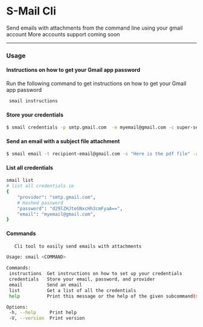 # S-Mail Cli

Send emails with attachments from the command line using your gmail account
More accounts support coming soon

---

### Usage

#### Instructions on how to get your Gmail app password

Run the following command to get instructions on how to get your Gmail app password

```bash
 smail instructions
```

#### Store your credentials

```bash
$ smail credentials -p smtp.gmail.com  -e myemail@gmail.com -c super-secret-password  # stores your credentials for future use this is encrypted
```

#### Send an email with a subject file attachment

```bash
$ smail email -t recipient-email@gmail.com -s "Here is the pdf file" -a ./filename.pdf # send an email with a subject and an attachment
```

#### List all credentials

```bash
smail list
# list all credentials ie
{
    "provider": "smtp.gmail.com",
    # Hashed password
    "password": "d29lZHJteGNxcHh3cmFyaA==",
    "email": "myemail@gmail.com",
}
```

#### Commands

```bash
   Cli tool to easily send emails with attachments

Usage: smail <COMMAND>

Commands:
 instructions  Get instructions on how to set up your credentials
 credentials   Store your email, password, and provider
 email         Send an email
 list          Get a list of all the credentials
 help          Print this message or the help of the given subcommand(s)

Options:
 -h, --help     Print help
 -V, --version  Print version
```
